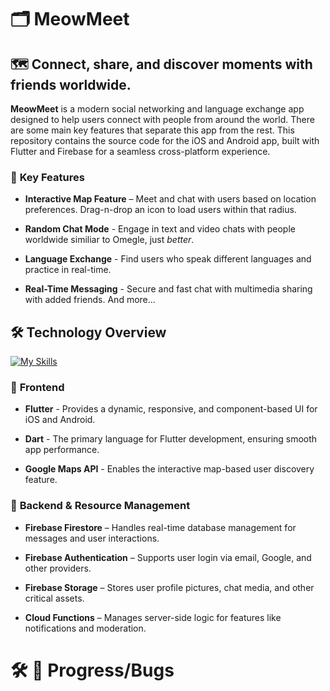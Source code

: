 # 🗂 MeowMeet

## 🗺️ **Connect, share, and discover moments with friends worldwide.**

**MeowMeet** is a modern social networking and language exchange app designed to help users connect with people from around the world. There are some main key features that separate this app from the rest. This repository contains the source code for the iOS and Android app, built with Flutter and Firebase for a seamless cross-platform experience.

### 🔑 **Key Features**

- **Interactive Map Feature** – Meet and chat with users based on location preferences. Drag-n-drop an icon to load users within that radius. 

- **Random Chat Mode** - Engage in text and video chats with people worldwide similiar to Omegle, just _better_. 

- **Language Exchange** - Find users who speak different languages and practice in real-time.

- **Real-Time Messaging** - Secure and fast chat with multimedia sharing with added friends.
And more... 

## 🛠️ **Technology Overview**  
[![My Skills](https://skillicons.dev/icons?i=firebase,flutter,dart)](https://skillicons.dev)

### 📘 **Frontend**

- **Flutter** - Provides a dynamic, responsive, and component-based UI for iOS and Android.

- **Dart** - The primary language for Flutter development, ensuring smooth app performance.

- **Google Maps API** - Enables the interactive map-based user discovery feature.

### 📖 **Backend & Resource Management**

- **Firebase Firestore** – Handles real-time database management for messages and user interactions.

- **Firebase Authentication** – Supports user login via email, Google, and other providers.

- **Firebase Storage** – Stores user profile pictures, chat media, and other critical assets.

- **Cloud Functions** – Manages server-side logic for features like notifications and moderation.

# 🛠️ 🐛 Progress/Bugs
